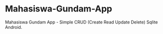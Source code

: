 # Mahasiswa-Gundam-App
Mahasiswa Gundam App - Simple CRUD (Create Read Update Delete) Sqlite Android.
